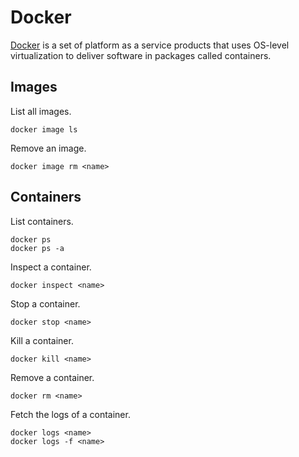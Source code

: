 # Docker

[Docker](https://www.docker.com/) is a set of platform as a service products that uses OS-level virtualization to deliver software in packages called containers.

## Images

List all images.
```
docker image ls
```

Remove an image.
```
docker image rm <name>
```

## Containers

List containers.
```
docker ps
docker ps -a
```

Inspect a container.
```
docker inspect <name>
```

Stop a container.
```
docker stop <name>
```

Kill a container.
```
docker kill <name>
```

Remove a container.
```
docker rm <name>
```

Fetch the logs of a container.
```
docker logs <name>
docker logs -f <name>
```
